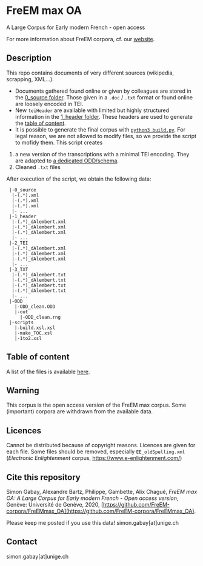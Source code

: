 # FreEM max OA

A Large Corpus for Early modern French - open access

For more information about FreEM corpora, cf. our [website](https://freem-corpora.github.io).

## Description

This repo contains documents of very different sources (wikipedia, scrapping, XML…).

* Documents gathered found online or given by colleagues are stored in the [0_source folder](https://github.com/FreEM-corpora/FreEMmax_OA/tree/master/0_source). Those given in a `.doc` / `.txt` format or found online are loosely encoded in TEI.
* New `teiHeader` are available with limited but highly structured information in the [1_header folder](https://github.com/FreEM-corpora/FreEMmax_OA/tree/master/1_header). These headers are used to generate the [table of content](https://github.com/FreEM-corpora/FreEMmax_OA/blob/master/TOC.tsv).
* It is possible to generate the final corpus with [`python3 build.py`](https://github.com/FreEM-corpora/FreEMmax_OA/blob/master/build.py). For legal reason, we are not allowed to modify files, so we provide the script to mofidy them. This script creates
1. a new version of the transcriptions with a minimal TEI encoding. They are adapted to [a dedicated ODD/schema](https://github.com/gabays/FreEMmax_OA/tree/master/ODD).
2. Cleaned `.txt` files

After execution of the script, we obtain the following data:

```
 |-0_source
  |-(.*).xml
  |-(.*).xml
  |-(.*).xml
  |- ...
 |-1_header
  |-(.*)_dAlembert.xml
  |-(.*)_dAlembert.xml
  |-(.*)_dAlembert.xml
  |- ...
 |-2_TEI
  |-(.*)_dAlembert.xml
  |-(.*)_dAlembert.xml
  |-(.*)_dAlembert.xml
  |- ...
 |-3_TXT
  |-(.*)_dAlembert.txt
  |-(.*)_dAlembert.txt
  |-(.*)_dAlembert.txt
  |-(.*)_dAlembert.txt
  |- ...
 |-ODD
   |-ODD_clean.ODD
   |-out
     |-ODD_clean.rng
 |-scripts
   |-build.xsl.xsl
   |-make_TOC.xsl
   |-1to2.xsl
```

## Table of content

A list of the files is available [here](https://github.com/FreEM-corpora/FreEMmax_OA/blob/master/TOC.tsv).

## Warning

This corpus is the open access version of the FreEM max corpus. Some (important) corpora are withdrawn from the available data.

## Licences
Cannot be distributed because of copyright reasons. Licences are given for each file. Some files should be removed, especially `EE_oldSpelling.xml` (_Electronic Enlightenment_ corpus, https://www.e-enlightenment.com/)

## Cite this repository
Simon Gabay, Alexandre Bartz, Philippe, Gambette, Alix Chagué, _FreEM max OA: A Large Corpus for Early modern French - Open access version_, Genève: Université de Genève, 2020, [https://github.com/FreEM-corpora/FreEMmax_OA](https://github.com/FreEM-corpora/FreEMmax_OA).

Please keep me posted if you use this data! simon.gabay[at]unige.ch

## Contact
simon.gabay[at]unige.ch
